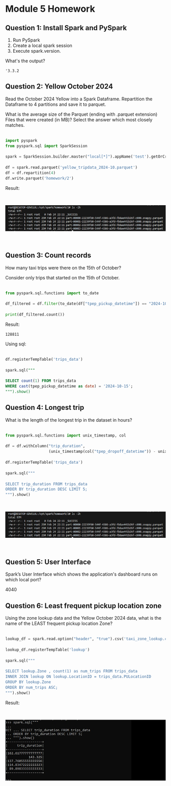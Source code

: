 # Module 5 Homework

## Question 1: Install Spark and PySpark

1. Run PySpark
2. Create a local spark session
3. Execute spark.version.

What's the output?

```
'3.3.2
```

## Question 2: Yellow October 2024

Read the October 2024 Yellow into a Spark Dataframe. Repartition the Dataframe to 4 partitions and save it to parquet.

What is the average size of the Parquet (ending with .parquet extension) Files that were created (in MB)? Select the answer which most closely matches.

```python

import pyspark
from pyspark.sql import SparkSession

spark = SparkSession.builder.master("local[*]").appName('test').getOrCreate()

df = spark.read.parquet('yellow_tripdata_2024-10.parquet')
df = df.repartition(4)
df.write.parquet('homework/2')

```

Result:

<br>

![b33](images/b33.jpg)

<br>

## Question 3: Count records

How many taxi trips were there on the 15th of October?

Consider only trips that started on the 15th of October.

```python

from pyspark.sql.functions import to_date

df_filtered = df.filter(to_date(df["tpep_pickup_datetime"]) == "2024-10-15")

print(df_filtered.count())

```

Result:

```
128811   

```

Using sql:

```sql

df.registerTempTable('trips_data')  

spark.sql("""

SELECT count(1) FROM trips_data 
WHERE cast(tpep_pickup_datetime as date) = '2024-10-15';
""").show()

```

## Question 4: Longest trip

What is the length of the longest trip in the dataset in hours?

```python

from pyspark.sql.functions import unix_timestamp, col
 
df = df.withColumn("trip_duration", 
                   (unix_timestamp(col("tpep_dropoff_datetime")) - unix_timestamp(col("tpep_pickup_datetime"))) / 3600)

df.registerTempTable('trips_data')  

spark.sql("""

SELECT trip_duration FROM trips_data 
ORDER BY trip_duration DESC LIMIT 5;
""").show()                   

```

<br>

![b33](images/b33.jpg)

<br>

## Question 5: User Interface

Spark’s User Interface which shows the application's dashboard runs on which local port?

4040


## Question 6: Least frequent pickup location zone

Using the zone lookup data and the Yellow October 2024 data, what is the name of the LEAST frequent pickup location Zone?


```python

lookup_df = spark.read.option("header", "true").csv('taxi_zone_lookup.csv')

lookup_df.registerTempTable('lookup')  

spark.sql("""

SELECT lookup.Zone , count(1) as num_trips FROM trips_data 
INNER JOIN lookup ON lookup.LocationID = trips_data.PULocationID
GROUP BY lookup.Zone
ORDER BY num_trips ASC;
""").show()  

```

Result:

<br>

![b34](images/b34.jpg)

<br>